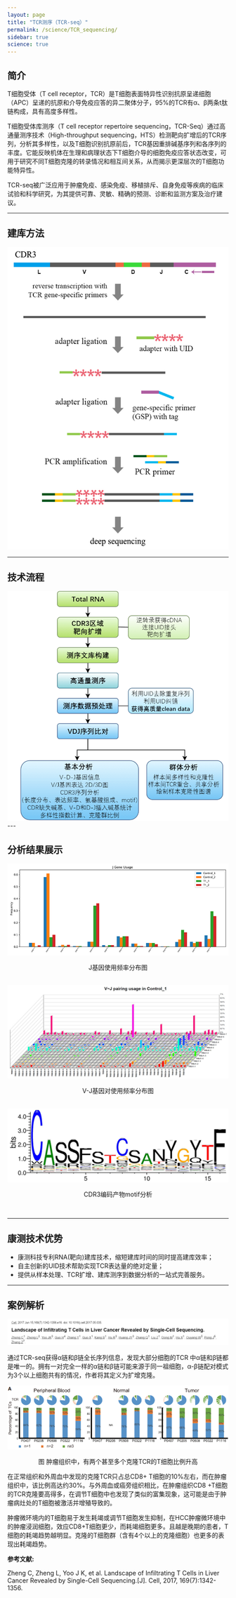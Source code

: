 ```yaml
---
layout: page
title: "TCR测序（TCR-seq）"
permalink: /science/TCR_sequencing/
sidebar: true
science: true
---
```


## 简介

T细胞受体（T cell receptor，TCR）是T细胞表面特异性识别抗原呈递细胞（APC）呈递的抗原和介导免疫应答的异二聚体分子，95%的TCR有α、β两条t肽链构成，具有高度多样性。

T细胞受体库测序（T cell receptor repertoire sequencing，TCR-Seq）通过高通量测序技术（High-throughput sequencing，HTS）检测靶向扩增后的TCR序列，分析其多样性，以及T细胞识别抗原前后，TCR基因重排碱基序列和各序列的丰度。它能反映机体在生理和病理状态下T细胞介导的细胞免疫应答状态改变，可用于研究不同T细胞克隆的转录情况和相互间关系，从而揭示更深层次的T细胞功能特异性。

TCR-seq被广泛应用于肿瘤免疫、感染免疫、移植排斥、自身免疫等疾病的临床试验和科学研究，为其提供可靠、灵敏、精确的预测、诊断和监测方案及治疗建议。

---

## 建库方法

<img class="fig30" src="/image/TCR_sequencing/TCR library.jpg">

---

## 技术流程

<img class="fig40" src="/image/TCR_sequencing/TCR flow.png">
---


## 分析结果展示

<img class="fig50" src="/image/TCR_sequencing/J基因使用频率分布图.jpg">
<p style="text-align: center; ">J基因使用频率分布图</p>
<br />

<img class="fig50" src="/image/TCR_sequencing/V-J基因对使用频率分布图.jpg">
<p style="text-align: center; ">V-J基因对使用频率分布图</p>
<br />

<img class="fig50" src="/image/TCR_sequencing/motif.jpg">
<p style="text-align: center; ">CDR3编码产物motif分析</p>
<br />

---

## 康测技术优势

* 康测科技专利RNA(靶向)建库技术，缩短建库时间的同时提高建库效率；
* 自主创新的UID技术帮助实现TCR表达量的绝对定量；
* 提供从样本处理、TCR扩增、建库测序到数据分析的一站式完善服务。

---

## 案例解析

<img src="/image/TCR_sequencing/TCR-seq-1.png">


通过TCR-seq获得α链和β链全长序列信息，发现大部分细胞的TCR 中α链和β链都是唯一的。拥有一对完全一样的α链和β链可能来源于同一祖细胞，α-β链配对模式为3个以上细胞共有的情况，作者将其定义为扩增克隆。



<img src="/image/TCR_sequencing/TCR-seq-2.png">

<p style="text-align: center; ">图 肿瘤组织中，有两个甚至多个克隆TCR的T细胞比例升高</p>

在正常组织和外周血中发现的克隆TCR只占总CD8+ T细胞的10%左右，而在肿瘤组织中，该比例高达约30%。与外周血或癌旁组织相比，在肿瘤组织CD8 +T细胞的TCR克隆要高得多，在调节T细胞中也发现了类似的富集现象，这可能是由于肿瘤病灶处的T细胞被激活并增殖导致的。

肿瘤微环境内的T细胞易于发生耗竭或调节T细胞发生抑制，在HCC肿瘤微环境中的肿瘤浸润细胞，效应CD8+T细胞更少，而耗竭细胞更多。且越是晚期的患者，T细胞的耗竭趋势越明显。克隆的T细胞群（含有4个以上的克隆细胞）也更多的表现出耗竭趋势。



<div><strong>参考文献:</strong></div>

Zheng C, Zheng L, Yoo J K, et al. Landscape of Infiltrating T Cells in Liver Cancer Revealed by Single-Cell Sequencing.[J]. Cell, 2017, 169(7):1342-1356.
